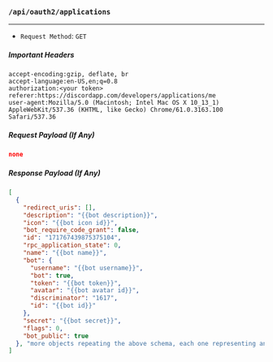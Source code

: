 ### `/api/oauth2/applications`
------

* `Request Method`: `GET`

##### Important Headers
```
accept-encoding:gzip, deflate, br
accept-language:en-US,en;q=0.8
authorization:<your token>
referer:https://discordapp.com/developers/applications/me
user-agent:Mozilla/5.0 (Macintosh; Intel Mac OS X 10_13_1) AppleWebKit/537.36 (KHTML, like Gecko) Chrome/61.0.3163.100 Safari/537.36
```

##### Request Payload (If Any)
```json
none
```

##### Response Payload (If Any)
```json
[
  {
    "redirect_uris": [],
    "description": "{{bot description}}",
    "icon": "{{bot icon id}}",
    "bot_require_code_grant": false,
    "id": "171767439875375104",
    "rpc_application_state": 0,
    "name": "{{bot name}}",
    "bot": {
      "username": "{{bot username}}",
      "bot": true,
      "token": "{{bot token}}",
      "avatar": "{{bot avatar id}}",
      "discriminator": "1617",
      "id": "{{bot id}}"
    },
    "secret": "{{bot secret}}",
    "flags": 0,
    "bot_public": true
  }, "more objects repeating the above schema, each one representing another bot the user owns"
]
```
